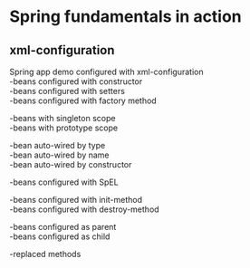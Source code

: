 # Spring fundamentals in action

## xml-configuration  
Spring app demo configured with xml-configuration  
-beans configured with constructor  
-beans configured with setters  
-beans configured with factory method  

-beans with singleton scope  
-beans with prototype scope  

-bean auto-wired by type  
-bean auto-wired by name  
-bean auto-wired by constructor  

-beans configured with SpEL  

-beans configured with init-method  
-beans configured with destroy-method  

-beans configured as parent  
-beans configured as child  

-replaced methods  